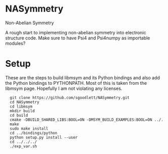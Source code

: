 # NASymmetry
Non-Abelian Symmetry

A rough start to implementing non-abelian symmetry into electronic structure code.
Make sure to have Psi4 and Psi4numpy as importable modules?

# Setup
These are the steps to build libmsym and its Python bindings and also add the Python bindings to PYTHONPATH. Most of this is taken from the libmsym page. Hopefully I am not violating any licenses.
```
  git clone https://github.com/sgoodlett/NASymmetry.git
  cd NASymmetry
  cd libmsym
  mkdir build
  cd build
  cmake -DBUILD_SHARED_LIBS:BOOL=ON -DMSYM_BUILD_EXAMPLES:BOOL=ON ../.
  make
  sudo make install
  cd ../bindings/python
  python setup.py install --user
  cd ../../../
  ./exp_var.sh
```
